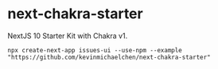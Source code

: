 # next-chakra-starter
NextJS 10 Starter Kit with Chakra v1.

```
npx create-next-app issues-ui --use-npm --example "https://github.com/kevinmichaelchen/next-chakra-starter"
```
